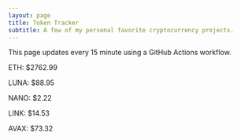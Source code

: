 ```yaml
---
layout: page
title: Token Tracker
subtitle: A few of my personal favorite cryptocurrency projects.
---
```


 This page updates every 15 minute using a GitHub Actions workflow.

<!--BEGINCRYPTOINPUT-->
ETH: $2762.99

LUNA: $88.95

NANO: $2.22

LINK: $14.53

AVAX: $73.32

<!--ENDCRYPTOINPUT-->
